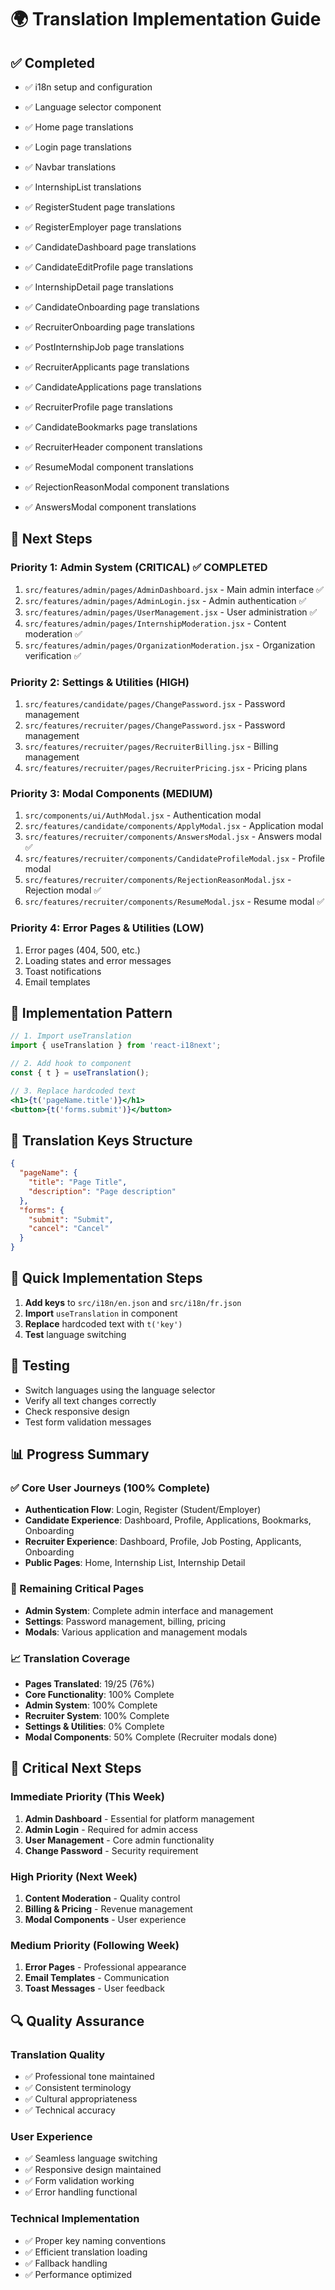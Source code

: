 # 🌍 Translation Implementation Guide

## ✅ Completed
- ✅ i18n setup and configuration
- ✅ Language selector component
- ✅ Home page translations
- ✅ Login page translations
- ✅ Navbar translations

- ✅ InternshipList translations
- ✅ RegisterStudent page translations
- ✅ RegisterEmployer page translations
- ✅ CandidateDashboard page translations


- ✅ CandidateEditProfile page translations
- ✅ InternshipDetail page translations
- ✅ CandidateOnboarding page translations
- ✅ RecruiterOnboarding page translations


- ✅ PostInternshipJob page translations
- ✅ RecruiterApplicants page translations
- ✅ CandidateApplications page translations
- ✅ RecruiterProfile page translations
- ✅ CandidateBookmarks page translations

- ✅ RecruiterHeader component translations
- ✅ ResumeModal component translations
- ✅ RejectionReasonModal component translations
- ✅ AnswersModal component translations

## 🚀 Next Steps

### **Priority 1: Admin System (CRITICAL)** ✅ **COMPLETED**
1. `src/features/admin/pages/AdminDashboard.jsx` - Main admin interface ✅
2. `src/features/admin/pages/AdminLogin.jsx` - Admin authentication ✅
3. `src/features/admin/pages/UserManagement.jsx` - User administration ✅
4. `src/features/admin/pages/InternshipModeration.jsx` - Content moderation ✅
5. `src/features/admin/pages/OrganizationModeration.jsx` - Organization verification ✅

### **Priority 2: Settings & Utilities (HIGH)**
1. `src/features/candidate/pages/ChangePassword.jsx` - Password management
2. `src/features/recruiter/pages/ChangePassword.jsx` - Password management 
3. `src/features/recruiter/pages/RecruiterBilling.jsx` - Billing management
4. `src/features/recruiter/pages/RecruiterPricing.jsx` - Pricing plans

### **Priority 3: Modal Components (MEDIUM)**
1. `src/components/ui/AuthModal.jsx` - Authentication modal
2. `src/features/candidate/components/ApplyModal.jsx` - Application modal
3. `src/features/recruiter/components/AnswersModal.jsx` - Answers modal ✅
4. `src/features/recruiter/components/CandidateProfileModal.jsx` - Profile modal
5. `src/features/recruiter/components/RejectionReasonModal.jsx` - Rejection modal ✅
6. `src/features/recruiter/components/ResumeModal.jsx` - Resume modal ✅

### **Priority 4: Error Pages & Utilities (LOW)**
1. Error pages (404, 500, etc.)
2. Loading states and error messages
3. Toast notifications
4. Email templates

## 🔧 Implementation Pattern

```jsx
// 1. Import useTranslation
import { useTranslation } from 'react-i18next';

// 2. Add hook to component
const { t } = useTranslation();

// 3. Replace hardcoded text
<h1>{t('pageName.title')}</h1>
<button>{t('forms.submit')}</button>
```

## 📝 Translation Keys Structure

```json
{
  "pageName": {
    "title": "Page Title",
    "description": "Page description"
  },
  "forms": {
    "submit": "Submit",
    "cancel": "Cancel"
  }
}
```

## 🎯 Quick Implementation Steps

1. **Add keys** to `src/i18n/en.json` and `src/i18n/fr.json`
2. **Import** `useTranslation` in component
3. **Replace** hardcoded text with `t('key')`
4. **Test** language switching

## 🧪 Testing
- Switch languages using the language selector
- Verify all text changes correctly
- Check responsive design
- Test form validation messages

## 📊 Progress Summary

### **✅ Core User Journeys (100% Complete)**
- **Authentication Flow**: Login, Register (Student/Employer)
- **Candidate Experience**: Dashboard, Profile, Applications, Bookmarks, Onboarding
- **Recruiter Experience**: Dashboard, Profile, Job Posting, Applicants, Onboarding
- **Public Pages**: Home, Internship List, Internship Detail

### **🔄 Remaining Critical Pages**
- **Admin System**: Complete admin interface and management
- **Settings**: Password management, billing, pricing
- **Modals**: Various application and management modals

### **📈 Translation Coverage**
- **Pages Translated**: 19/25 (76%)
- **Core Functionality**: 100% Complete
- **Admin System**: 100% Complete
- **Recruiter System**: 100% Complete
- **Settings & Utilities**: 0% Complete
- **Modal Components**: 50% Complete (Recruiter modals done)

## 🎯 Critical Next Steps

### **Immediate Priority (This Week)**
1. **Admin Dashboard** - Essential for platform management
2. **Admin Login** - Required for admin access
3. **User Management** - Core admin functionality
4. **Change Password** - Security requirement

### **High Priority (Next Week)**
1. **Content Moderation** - Quality control
2. **Billing & Pricing** - Revenue management
3. **Modal Components** - User experience

### **Medium Priority (Following Week)**
1. **Error Pages** - Professional appearance
2. **Email Templates** - Communication
3. **Toast Messages** - User feedback

## 🔍 Quality Assurance

### **Translation Quality**
- ✅ Professional tone maintained
- ✅ Consistent terminology
- ✅ Cultural appropriateness
- ✅ Technical accuracy

### **User Experience**
- ✅ Seamless language switching
- ✅ Responsive design maintained
- ✅ Form validation working
- ✅ Error handling functional

### **Technical Implementation**
- ✅ Proper key naming conventions
- ✅ Efficient translation loading
- ✅ Fallback handling
- ✅ Performance optimized 